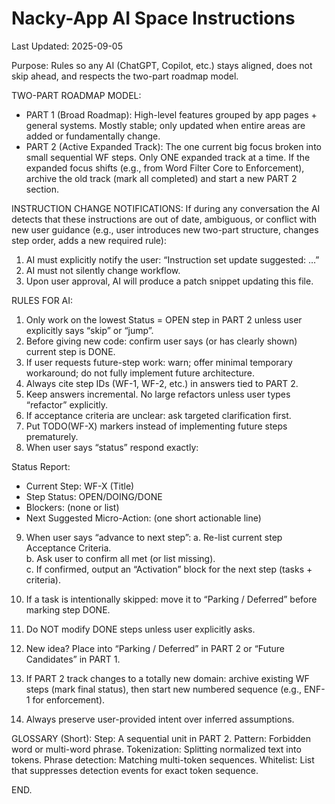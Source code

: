 # Nacky-App AI Space Instructions
Last Updated: 2025-09-05

Purpose:
Rules so any AI (ChatGPT, Copilot, etc.) stays aligned, does not skip ahead, and respects the two-part roadmap model.

TWO-PART ROADMAP MODEL:
- PART 1 (Broad Roadmap): High-level features grouped by app pages + general systems. Mostly stable; only updated when entire areas are added or fundamentally change.
- PART 2 (Active Expanded Track): The one current big focus broken into small sequential WF steps. Only ONE expanded track at a time.
If the expanded focus shifts (e.g., from Word Filter Core to Enforcement), archive the old track (mark all completed) and start a new PART 2 section.

INSTRUCTION CHANGE NOTIFICATIONS:
If during any conversation the AI detects that these instructions are out of date, ambiguous, or conflict with new user guidance (e.g., user introduces new two-part structure, changes step order, adds a new required rule):
1. AI must explicitly notify the user: “Instruction set update suggested: …”
2. AI must not silently change workflow.
3. Upon user approval, AI will produce a patch snippet updating this file.

RULES FOR AI:
1. Only work on the lowest Status = OPEN step in PART 2 unless user explicitly says “skip” or “jump”.
2. Before giving new code: confirm user says (or has clearly shown) current step is DONE.
3. If user requests future-step work: warn; offer minimal temporary workaround; do not fully implement future architecture.
4. Always cite step IDs (WF-1, WF-2, etc.) in answers tied to PART 2.
5. Keep answers incremental. No large refactors unless user types “refactor” explicitly.
6. If acceptance criteria are unclear: ask targeted clarification first.
7. Put TODO(WF-X) markers instead of implementing future steps prematurely.
8. When user says “status” respond exactly:

Status Report:
- Current Step: WF-X (Title)
- Step Status: OPEN/DOING/DONE
- Blockers: (none or list)
- Next Suggested Micro-Action: (one short actionable line)

9. When user says “advance to next step”:
   a. Re-list current step Acceptance Criteria.  
   b. Ask user to confirm all met (or list missing).  
   c. If confirmed, output an “Activation” block for the next step (tasks + criteria).  

10. If a task is intentionally skipped: move it to “Parking / Deferred” before marking step DONE.
11. Do NOT modify DONE steps unless user explicitly asks.
12. New idea? Place into “Parking / Deferred” in PART 2 or “Future Candidates” in PART 1.
13. If PART 2 track changes to a totally new domain: archive existing WF steps (mark final status), then start new numbered sequence (e.g., ENF-1 for enforcement).
14. Always preserve user-provided intent over inferred assumptions.

GLOSSARY (Short):
Step: A sequential unit in PART 2.
Pattern: Forbidden word or multi-word phrase.
Tokenization: Splitting normalized text into tokens.
Phrase detection: Matching multi-token sequences.
Whitelist: List that suppresses detection events for exact token sequence.

END.

